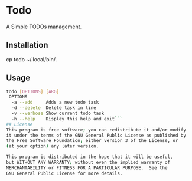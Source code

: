 Todo
=========================================================
A Simple TODOs management.
## Installation
cp todo ~/.local/bin/.
## Usage
```bash
todo [OPTIONS] [ARG]
 OPTIONS
  -a --add     Adds a new todo task 
  -d --delete  Delete task in line
  -v --verbose Show current todo task
  -h --help    Display this help and exit```
## License
This program is free software; you can redistribute it and/or modify
it under the terms of the GNU General Public License as published by
the Free Software Foundation; either version 3 of the License, or
(at your option) any later version.

This program is distributed in the hope that it will be useful,
but WITHOUT ANY WARRANTY; without even the implied warranty of
MERCHANTABILITY or FITNESS FOR A PARTICULAR PURPOSE.  See the
GNU General Public License for more details.
